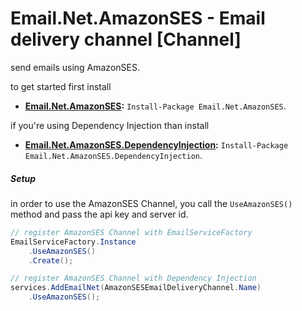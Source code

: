 # Email.Net.AmazonSES - Email delivery channel [Channel]

send emails using AmazonSES.

to get started first install

- **[Email.Net.AmazonSES](https://www.nuget.org/packages/Email.Net.AmazonSES/):** `Install-Package Email.Net.AmazonSES`.

if you're using Dependency Injection than install

- **[Email.Net.AmazonSES.DependencyInjection](https://www.nuget.org/packages/Email.Net.AmazonSES.DependencyInjection/):** `Install-Package Email.Net.AmazonSES.DependencyInjection`.

##### Setup

in order to use the AmazonSES Channel, you call the `UseAmazonSES()` method and pass the api key and server id.

```csharp
// register AmazonSES Channel with EmailServiceFactory
EmailServiceFactory.Instance
    .UseAmazonSES()
    .Create();

// register AmazonSES Channel with Dependency Injection
services.AddEmailNet(AmazonSESEmailDeliveryChannel.Name)
    .UseAmazonSES();
```
